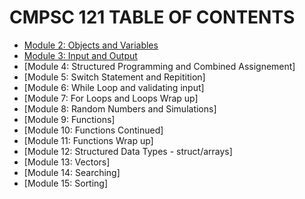 # CMPSC 121 TABLE OF CONTENTS
- [Module 2: Objects and Variables](./CMPSC121%20Notes.md#module-2-object-and-variables)
- [Module 3: Input and Output](./CMPSC121%20Notes.md#module-3-input-and-output)
- [Module 4: Structured Programming and Combined Assignement]
- [Module 5: Switch Statement and Repitition]
- [Module 6: While Loop and validating input]
- [Module 7: For Loops and Loops Wrap up]
- [Module 8: Random Numbers and Simulations]
- [Module 9: Functions]
- [Module 10: Functions Continued]
- [Module 11: Functions Wrap up]
- [Module 12: Structured Data Types - struct/arrays]
- [Module 13: Vectors]
- [Module 14: Searching]
- [Module 15: Sorting]
